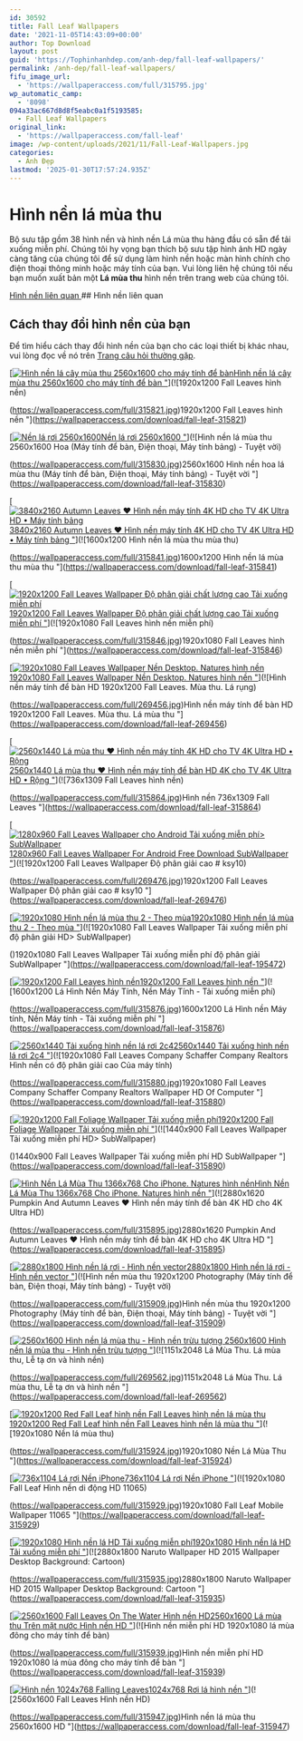 ```yaml
---
id: 30592
title: Fall Leaf Wallpapers
date: '2021-11-05T14:43:09+00:00'
author: Top Download
layout: post
guid: 'https://Tophinhanhdep.com/anh-dep/fall-leaf-wallpapers/'
permalink: /anh-dep/fall-leaf-wallpapers/
fifu_image_url:
  - 'https://wallpaperaccess.com/full/315795.jpg'
wp_automatic_camp:
  - '8098'
094a33ac667d8d8f5eabc0a1f5193585:
  - Fall Leaf Wallpapers
original_link:
  - 'https://wallpaperaccess.com/fall-leaf'
image: /wp-content/uploads/2021/11/Fall-Leaf-Wallpapers.jpg
categories:
  - Ảnh Đẹp
lastmod: '2025-01-30T17:57:24.935Z'
---
```

# Hình nền lá mùa thu

Bộ sưu tập gồm 38 hình nền và hình nền Lá mùa thu hàng đầu có sẵn để tải xuống miễn phí. Chúng tôi hy vọng bạn thích bộ sưu tập hình ảnh HD ngày càng tăng của chúng tôi để sử dụng làm hình nền hoặc màn hình chính cho điện thoại thông minh hoặc máy tính của bạn. Vui lòng liên hệ chúng tôi nếu bạn muốn xuất bản một **Lá mùa thu** hình nền trên trang web của chúng tôi.

[Hình nền liên quan ](#related) ## Hình nền liên quan

## Cách thay đổi hình nền của bạn

Để tìm hiểu cách thay đổi hình nền của bạn cho các loại thiết bị khác nhau, vui lòng đọc về nó trên [Trang câu hỏi thường gặp](https://tophinhanhdep.com/faq/).

  
[[![Hình nền lá cây mùa thu 2560x1600 cho máy tính để bàn](https://wallpaperaccess.com/full/315795.jpg)Hình nền lá cây mùa thu 2560x1600 cho máy tính để bàn "](https://wallpaperaccess.com/download/fall-leaf-315795)](![1920x1200 Fall Leaves hình nền)

(https://wallpaperaccess.com/full/315821.jpg)1920x1200 Fall Leaves hình nền "](https://wallpaperaccess.com/download/fall-leaf-315821)

[[![Nền lá rơi 2560x1600](https://wallpaperaccess.com/full/269457.jpg)Nền lá rơi 2560x1600 "](https://wallpaperaccess.com/download/fall-leaf-269457)](![Hình nền lá mùa thu 2560x1600 Hoa (Máy tính để bàn, Điện thoại, Máy tính bảng) - Tuyệt vời)

(https://wallpaperaccess.com/full/315830.jpg)2560x1600 Hình nền hoa lá mùa thu (Máy tính để bàn, Điện thoại, Máy tính bảng) - Tuyệt vời "](https://wallpaperaccess.com/download/fall-leaf-315830)

[[![3840x2160 Autumn Leaves ❤ Hình nền máy tính 4K HD cho TV 4K Ultra HD • Máy tính bảng](https://wallpaperaccess.com/full/315835.jpg)3840x2160 Autumn Leaves ❤ Hình nền máy tính 4K HD cho TV 4K Ultra HD • Máy tính bảng "](https://wallpaperaccess.com/download/fall-leaf-315835)](![1600x1200 Hình nền lá mùa thu mùa thu)

(https://wallpaperaccess.com/full/315841.jpg)1600x1200 Hình nền lá mùa thu mùa thu "](https://wallpaperaccess.com/download/fall-leaf-315841)

[[![1920x1200 Fall Leaves Wallpaper Độ phân giải chất lượng cao Tải xuống miễn phí](https://wallpaperaccess.com/full/315845.jpg)1920x1200 Fall Leaves Wallpaper Độ phân giải chất lượng cao Tải xuống miễn phí "](https://wallpaperaccess.com/download/fall-leaf-315845)](![1920x1080 Fall Leaves hình nền miễn phí)

(https://wallpaperaccess.com/full/315846.jpg)1920x1080 Fall Leaves hình nền miễn phí "](https://wallpaperaccess.com/download/fall-leaf-315846)

[[![1920x1080 Fall Leaves Wallpaper Nền Desktop.  Natures hình nền](https://wallpaperaccess.com/full/315855.jpg)1920x1080 Fall Leaves Wallpaper Nền Desktop. Natures hình nền "](https://wallpaperaccess.com/download/fall-leaf-315855)](![Hình nền máy tính để bàn HD 1920x1200 Fall Leaves.  Mùa thu.  Lá rụng)

(https://wallpaperaccess.com/full/269456.jpg)Hình nền máy tính để bàn HD 1920x1200 Fall Leaves. Mùa thu. Lá mùa thu "](https://wallpaperaccess.com/download/fall-leaf-269456)

[[![2560x1440 Lá mùa thu ❤ Hình nền máy tính 4K HD cho TV 4K Ultra HD • Rộng](https://wallpaperaccess.com/full/315860.jpg)2560x1440 Lá mùa thu ❤ Hình nền máy tính để bàn HD 4K cho TV 4K Ultra HD • Rộng "](https://wallpaperaccess.com/download/fall-leaf-315860)](![736x1309 Fall Leaves hình nền)

(https://wallpaperaccess.com/full/315864.jpg)Hình nền 736x1309 Fall Leaves "](https://wallpaperaccess.com/download/fall-leaf-315864)

[[![1280x960 Fall Leaves Wallpaper cho Android Tải xuống miễn phí> SubWallpaper]()1280x960 Fall Leaves Wallpaper For Android Free Download SubWallpaper "](https://wallpaperaccess.com/download/fall-leaf-315865)](![1920x1200 Fall Leaves Wallpaper Độ phân giải cao # ksy10)

(https://wallpaperaccess.com/full/269476.jpg)1920x1200 Fall Leaves Wallpaper Độ phân giải cao # ksy10 "](https://wallpaperaccess.com/download/fall-leaf-269476)

[[![1920x1080 Hình nền lá mùa thu 2 - Theo mùa](https://wallpaperaccess.com/full/315870.jpg)1920x1080 Hình nền lá mùa thu 2 - Theo mùa "](https://wallpaperaccess.com/download/fall-leaf-315870)](![1920x1080 Fall Leaves Wallpaper Tải xuống miễn phí độ phân giải HD> SubWallpaper)

()1920x1080 Fall Leaves Wallpaper Tải xuống miễn phí độ phân giải SubWallpaper "](https://wallpaperaccess.com/download/fall-leaf-195472)

[[![1920x1200 Fall Leaves hình nền](https://wallpaperaccess.com/full/315873.jpg)1920x1200 Fall Leaves hình nền "](https://wallpaperaccess.com/download/fall-leaf-315873)](![1600x1200 Lá Hình Nền Máy Tính, Nền Máy Tính - Tải xuống miễn phí)

(https://wallpaperaccess.com/full/315876.jpg)1600x1200 Lá Hình nền Máy tính, Nền Máy tính - Tải xuống miễn phí "](https://wallpaperaccess.com/download/fall-leaf-315876)

[[![2560x1440 Tải xuống hình nền lá rơi 2c4](https://wallpaperaccess.com/full/315879.jpg)2560x1440 Tải xuống hình nền lá rơi 2c4 "](https://wallpaperaccess.com/download/fall-leaf-315879)](![1920x1080 Fall Leaves Company Schaffer Company Realtors Hình nền có độ phân giải cao Của máy tính)

(https://wallpaperaccess.com/full/315880.jpg)1920x1080 Fall Leaves Company Schaffer Company Realtors Wallpaper HD Of Computer "](https://wallpaperaccess.com/download/fall-leaf-315880)

[[![1920x1200 Fall Foliage Wallpaper Tải xuống miễn phí](https://wallpaperaccess.com/full/315885.jpg)1920x1200 Fall Foliage Wallpaper Tải xuống miễn phí "](https://wallpaperaccess.com/download/fall-leaf-315885)](![1440x900 Fall Leaves Wallpaper Tải xuống miễn phí HD> SubWallpaper)

()1440x900 Fall Leaves Wallpaper Tải xuống miễn phí HD SubWallpaper "](https://wallpaperaccess.com/download/fall-leaf-315890)

[[![Hình Nền Lá Mùa Thu 1366x768 Cho iPhone.  Natures hình nền](https://wallpaperaccess.com/full/315894.jpg)Hình Nền Lá Mùa Thu 1366x768 Cho iPhone. Natures hình nền "](https://wallpaperaccess.com/download/fall-leaf-315894)](![2880x1620 Pumpkin And Autumn Leaves ❤ Hình nền máy tính để bàn 4K HD cho 4K Ultra HD)

(https://wallpaperaccess.com/full/315895.jpg)2880x1620 Pumpkin And Autumn Leaves ❤ Hình nền máy tính để bàn 4K HD cho 4K Ultra HD "](https://wallpaperaccess.com/download/fall-leaf-315895)

[[![2880x1800 Hình nền lá rơi - Hình nền vector](https://wallpaperaccess.com/full/315901.jpg)2880x1800 Hình nền lá rơi - Hình nền vector "](https://wallpaperaccess.com/download/fall-leaf-315901)](![Hình nền mùa thu 1920x1200 Photography (Máy tính để bàn, Điện thoại, Máy tính bảng) - Tuyệt vời)

(https://wallpaperaccess.com/full/315909.jpg)Hình nền mùa thu 1920x1200 Photography (Máy tính để bàn, Điện thoại, Máy tính bảng) - Tuyệt vời "](https://wallpaperaccess.com/download/fall-leaf-315909)

[[![2560x1600 Hình nền lá mùa thu - Hình nền trừu tượng](https://wallpaperaccess.com/full/315911.jpg) 2560x1600 Hình nền lá mùa thu - Hình nền trừu tượng "](https://wallpaperaccess.com/download/fall-leaf-315911)](![1151x2048 Lá Mùa Thu.  Lá mùa thu, Lễ tạ ơn và hình nền)

(https://wallpaperaccess.com/full/269562.jpg)1151x2048 Lá Mùa Thu. Lá mùa thu, Lễ tạ ơn và hình nền "](https://wallpaperaccess.com/download/fall-leaf-269562)

[[![1920x1200 Red Fall Leaf hình nền Fall Leaves hình nền lá mùa thu](https://wallpaperaccess.com/full/315918.jpg)1920x1200 Red Fall Leaf hình nền Fall Leaves hình nền lá mùa thu "](https://wallpaperaccess.com/download/fall-leaf-315918)](![1920x1080 Nền lá mùa thu)

(https://wallpaperaccess.com/full/315924.jpg)1920x1080 Nền Lá Mùa Thu "](https://wallpaperaccess.com/download/fall-leaf-315924)

[[![736x1104 Lá rơi Nền iPhone](https://wallpaperaccess.com/full/315928.jpg)736x1104 Lá rơi Nền iPhone "](https://wallpaperaccess.com/download/fall-leaf-315928)](![1920x1080 Fall Leaf Hình nền di động HD 11065)

(https://wallpaperaccess.com/full/315929.jpg)1920x1080 Fall Leaf Mobile Wallpaper 11065 "](https://wallpaperaccess.com/download/fall-leaf-315929)

[[![1920x1080 Hình nền lá HD Tải xuống miễn phí](https://wallpaperaccess.com/full/315930.jpg)1920x1080 Hình nền lá HD Tải xuống miễn phí "](https://wallpaperaccess.com/download/fall-leaf-315930)](![2880x1800 Naruto Wallpaper HD 2015 Wallpaper Desktop Background: Cartoon)

(https://wallpaperaccess.com/full/315935.jpg)2880x1800 Naruto Wallpaper HD 2015 Wallpaper Desktop Background: Cartoon "](https://wallpaperaccess.com/download/fall-leaf-315935)

[[![2560x1600 Fall Leaves On The Water Hình nền HD](https://wallpaperaccess.com/full/315937.jpg)2560x1600 Lá mùa thu Trên mặt nước Hình nền HD "](https://wallpaperaccess.com/download/fall-leaf-315937)](![Hình nền miễn phí HD 1920x1080 lá mùa đông cho máy tính để bàn)

(https://wallpaperaccess.com/full/315939.jpg)Hình nền miễn phí HD 1920x1080 lá mùa đông cho máy tính để bàn "](https://wallpaperaccess.com/download/fall-leaf-315939)

[[![Hình nền 1024x768 Falling Leaves](https://wallpaperaccess.com/full/315942.jpg)1024x768 Rơi lá hình nền "](https://wallpaperaccess.com/download/fall-leaf-315942)](![2560x1600 Fall Leaves Hình nền HD)

(https://wallpaperaccess.com/full/315947.jpg)Hình nền lá mùa thu 2560x1600 HD "](https://wallpaperaccess.com/download/fall-leaf-315947)
